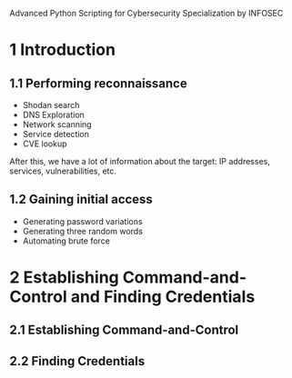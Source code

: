 Advanced Python Scripting for Cybersecurity Specialization by INFOSEC

# 1 Introduction
## 1.1 Performing reconnaissance
- Shodan search
- DNS Exploration
- Network scanning
- Service detection
- CVE lookup

After this, we have a lot of information about the target:
IP addresses, services, vulnerabilities, etc.

## 1.2 Gaining initial access
- Generating password variations
- Generating three random words
- Automating brute force

# 2 Establishing Command-and-Control and Finding Credentials
## 2.1 Establishing Command-and-Control 
## 2.2 Finding Credentials